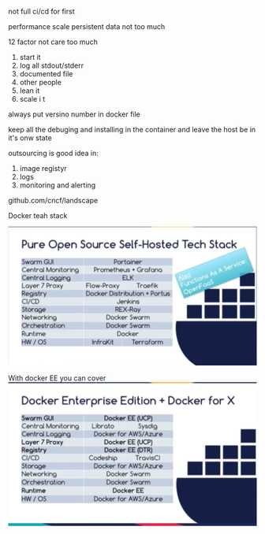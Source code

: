 not full ci/cd for first

performance scale
persistent data not too much

12 factor not care too much

1. start it
2. log all stdout/stderr
3. documented file
4. other people
5. lean it
6. scale i t

always put versino number in docker file    

keep all the debuging and installing in the container and leave the host be in it's onw state

outsourcing is good idea in:

1. image registyr
2. logs
3. monitoring and alerting

github.com/cncf/landscape

Docker teah stack  

![docker-tech-stack](docker-tech-stack.png)

With docker EE you can cover  
![docker-teach-stack-ee](docker-teach-stack-ee.png)
